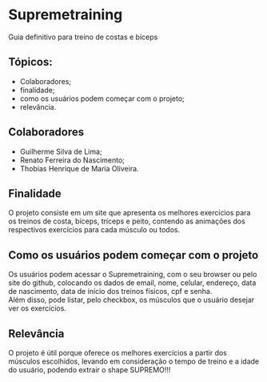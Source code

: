 # Supremetraining

Guia definitivo para treino de costas e bíceps

## Tópicos:

  - Colaboradores;
  - finalidade;
  - como os usuários podem começar com o projeto;
  - relevância.

## Colaboradores

   - Guilherme Silva de Lima;
   - Renato Ferreira do Nascimento;
   - Thobias Henrique de Maria Oliveira.

## Finalidade

O projeto consiste em um site que apresenta os melhores exercícios para os treinos de costa, bíceps, tríceps e peito, contendo as animações dos respectivos exercícios para cada músculo ou todos.

## Como os usuários podem começar com o projeto

Os usuários podem acessar o Supremetraining, com o seu browser ou pelo site do github, colocando os dados de email, nome, celular, endereço, data de nascimento, data de início dos treinos físicos, cpf e senha.  
Além disso, pode listar, pelo checkbox, os músculos que o usuário desejar ver os exercícios. 

## Relevância

O projeto é útil porque oferece os melhores exercícios a partir dos músculos escolhidos, levando em consideração o tempo de treino e a idade do usuário, podendo extrair o shape SUPREMO!!!

